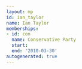 ```yaml
---
layout: mp
id: ian_taylor
name: Ian Taylor
memberships:
- id: con
  name: Conservative Party
  start: 
  end: '2010-03-30'
autogenerated: true
---
```


